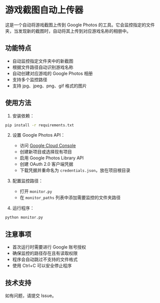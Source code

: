 # 游戏截图自动上传器

这是一个自动将游戏截图上传到 Google Photos 的工具。它会监控指定的文件夹，当发现新的截图时，自动将其上传到对应游戏名称的相册中。

## 功能特点

- 自动监控指定文件夹中的新截图
- 根据文件路径自动识别游戏名称
- 自动创建对应游戏的 Google Photos 相册
- 支持多个监控路径
- 支持 jpg、jpeg、png、gif 格式的图片

## 使用方法

1. 安装依赖：
```bash
pip install -r requirements.txt
```

2. 设置 Google Photos API：
   - 访问 [Google Cloud Console](https://console.cloud.google.com/)
   - 创建新项目或选择现有项目
   - 启用 Google Photos Library API
   - 创建 OAuth 2.0 客户端凭据
   - 下载凭据并重命名为 `credentials.json`，放在项目根目录

3. 配置监控路径：
   - 打开 `monitor.py`
   - 在 `monitor_paths` 列表中添加需要监控的文件夹路径

4. 运行程序：
```bash
python monitor.py
```

## 注意事项

- 首次运行时需要进行 Google 账号授权
- 确保监控的路径存在且有读取权限
- 程序会自动跳过不支持的文件格式
- 使用 Ctrl+C 可以安全停止程序

## 技术支持

如有问题，请提交 Issue。
